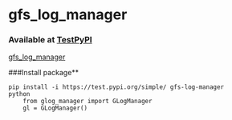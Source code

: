 # gfs_log_manager
### Available at [TestPyPI](https://test.pypi.org)  
[gfs_log_manager](https://test.pypi.org/project/gfs-log-manager/)

###Install package**  
```console
pip install -i https://test.pypi.org/simple/ gfs-log-manager
python
	from glog_manager import GLogManager
	gl = GLogManager()
```